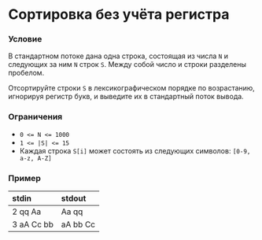 # Сортировка без учёта регистра

### Условие
 
В стандартном потоке дана одна строка, состоящая из числа `N` и следующих за ним `N` строк `S`. Между собой число и строки разделены пробелом.

Отсортируйте строки `S` в лексикографическом порядке по возрастанию, игнорируя регистр букв, и выведите их в стандартный поток вывода.

### Ограничения

* `0 <= N <= 1000`
* `1 <= |S| <= 15`
* Каждая строка `S[i]` может состоять из следующих символов: `[0-9, a-z, A-Z]`

### Пример

stdin      | stdout
:--------- | :-----
2 qq Aa    | Aa qq
3 aA Cc bb | aA bb Cc
